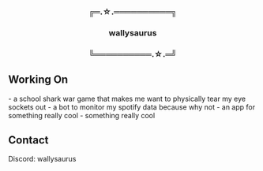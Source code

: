 <div align="center">
<h3>╔═.☆.══════════╗</h3>
<h3>wallysaurus</h3>
<h3>╚══════════.☆.═╝</h3>
</div>
<h2>Working On</h2>
- a school shark war game that makes me want to physically tear my eye sockets out
- a bot to monitor my spotify data because why not
- an app for something really cool
- something really cool
<h2>Contact</h2>
Discord: wallysaurus
